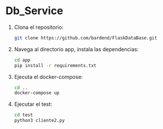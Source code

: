 # Db_Service



1. Clona el repositorio:

    ```bash
    git clone https://github.com/bardend/FlaskDataBase.git
    ```

2. Navega al directorio app, instala las dependencias:

    ```bash
    cd app
    pip install -r requirements.txt
    ```
    
3. Ejecuta el docker-compose:

    ```bash
    cd ..    
    docker-compose up 
    ```
4. Ejecutar el test:

    ```bash
    cd test    
    python3 cliente2.py 
    ```
